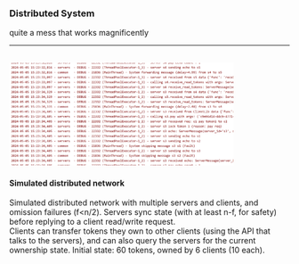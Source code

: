 ### Distributed System

quite a mess that works magnificently 


---



<br>

<img alt="log" src="./pic.png" style="width: 80%">

#### Simulated distributed network

Simulated distributed network with multiple servers and clients, and omission failures (f<n/2).
Servers sync state (with at least n-f, for safety) before replying to a client read/write request. \
Clients can transfer tokens they own to other clients (using the API that talks to the servers),
and can also query the servers for the current ownership state. 
Initial state: 60 tokens, owned by 6 clients (10 each).